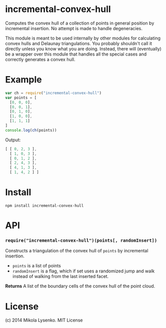 # incremental-convex-hull
Computes the convex hull of a collection of points in general position by incremental insertion.  No attempt is made to handle degeneracies. 

This module is meant to be used internally by other modules for calculating convex hulls and Delaunay triangulations.  You probably shouldn't call it directly unless you know what you are doing.  Instead, there will (eventually) be a wrapper over this module that handles all the special cases and correctly generates a convex hull.

# Example

```javascript
var ch = require("incremental-convex-hull")
var points = [
  [0, 0, 0],
  [0, 0, 1],
  [0, 1, 0],
  [1, 0, 0],
  [1, 1, 1]
]
console.log(ch(points))
```

Output:

```javascript
[ [ 0, 2, 3 ],
  [ 1, 0, 3 ],
  [ 0, 1, 2 ],
  [ 2, 4, 3 ],
  [ 4, 1, 3 ],
  [ 1, 4, 2 ] ]
```

# Install

```
npm install incremental-convex-hull
```

# API

### `require("incremental-convex-hull")(points[, randomInsert])`
Constructs a triangulation of the convex hull of `points` by incremental insertion.

* `points` is a list of points
* `randomInsert` is a flag, which if set uses a randomized jump and walk instead of walking from the last inserted facet.

**Returns** A list of the boundary cells of the convex hull of the point cloud.

# License

(c) 2014 Mikola Lysenko. MIT License
